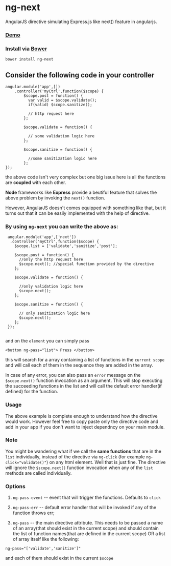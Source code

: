 ng-next
=======

AngularJS directive simulating Express.js like next() feature in angularjs.

### [Demo](http://jsfiddle.net/pn405j7q/23/)

### Install via [Bower](http://bower.io/)

`bower install ng-next`

## Consider the following code in your controller


```` 
angular.module('app',[])
    .controller('myCtrl',function($scope) {
        $scope.post = function() {
          var valid = $scope.validate();
          if(valid) $scope.sanitize();

          // http request here
        };

        $scope.validate = function() {
          
          // some validation logic here
        };

        $scope.sanitize = function() {
          
          //some sanitization logic here
        };
});
````

the above code isn't very complex but one big issue here is all the functions are **coupled** with each other. 

**Node** frameworks like **Express** provide a beutiful feature that solves the above problem by invoking the `next()` function. 

However, AngularJS doesn't comes equipped with something like that, but it turns out that it can be easily implemented with the help of directive.

### By using `ng-next` you can write the above as:

````
 angular.module('app',['next']) 
  .controller('myCtrl',function($scope) { 
    $scope.list = ['validate','sanitize','post'];

    $scope.post = function() {
      //only the http request here 
      $scope.next(); //special function provided by the directive
    };

    $scope.validate = function() {
      
      //only validation logic here
      $scope.next();
    };

    $scope.sanitize = function() {
      
      // only sanitization logic here
      $scope.next();
    };
 });
 
````

and on the `element` you can simply pass

`<button ng-pass="list"> Press </button>`

this will search for a array containing a list of functions in the `current scope` and will call each of them in the sequence they are added in the array.

In case of any error, you can also pass an `error` message on the `$scope.next()` function invocation as an argument. This will stop executing the succeeding functions in the list and will call the default error handler(if defined) for the function.


### Usage

The above example is complete enough to understand how the directive would work. However feel free to copy paste only the directive code and add in your app if you don't want to inject dependncy on your main module.

### Note 

You might be wandering what if we call the **same functions** that are in the `list` individually, instead of the directive via `ng-click` (for example `ng-click="validate()"`) on any html element. Well that is just fine. The directive will ignore the `$scope.next()` function invocation when any of the `list` methods are called individually. 

### Options

1. `ng-pass-event` -- event that will trigger the functions. Defaults to `click`

2. `ng-pass-err` -- default error handler that will be invoked if any of the function throws err;

3. `ng-pass` -- the main directive attribute. This needs to be passed a name of an array(that should exist in the current scope) and should contain the list of function names(that are defined in the current scope) OR a list of array itself like the following:

`ng-pass="['validate','sanitize']"` 

and each of them should exist in the current `$scope`



